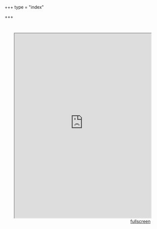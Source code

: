 +++
type = "index"


+++
<head>
<style type="text/css">
	.padding {
		padding: 30px;
	}
</style>
</head>

<body>
<div class="padding">
<iframe src="https://sasha-kozhukhar.github.io/guatemala_atlas/maps/guatemala.html" width = "100%" height = "600px"></iframe>
<div align="right"><a href="https://sasha-kozhukhar.github.io/guatemala_atlas/maps/guatemala.html" target="_blank" class="button">fullscreen</a></div>
</div>
</body>